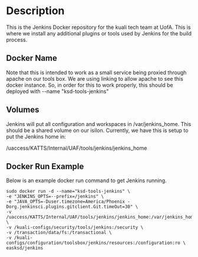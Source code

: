 # Description

This is the Jenkins Docker repository for the kuali tech team at UofA. This is where we install any additional plugins or tools used by Jenkins for the build process.

## Docker Name

Note that this is intended to work as a small service being proxied through apache on our tools box. We are using linking to allow apache to see this docker instance. So, in order for this to work properly, this should be deployed with --name "ksd-tools-jenkins"

## Volumes

Jenkins will put all configuration and workspaces in /var/jenkins_home. This should be a shared volume on our isilon. Currently, we have this is setup to put the Jenkins home in:

/uaccess/KATTS/Internal/UAF/tools/jenkins/jenkins_home

## Docker Run Example

Below is an example docker run command to get Jenkins running. 

    sudo docker run -d --name="ksd-tools-jenkins" \
    -e "JENKINS_OPTS=--prefix=/jenkins" \
    -e "JAVA_OPTS=-Duser.timezone=America/Phoenix -Dorg.jenkinsci.plugins.gitclient.Git.timeOut=30" \
    -v /uaccess/KATTS/Internal/UAF/tools/jenkins/jenkins_home:/var/jenkins_home \
    -v /kuali-configs/security/tools/jenkins:/security \
    -v /transaction/data/fs:/transactional \
    -v /kuali-configs/configuration/toolsbox/jenkins/resources:/configuration:ro \
    easksd/jenkins

